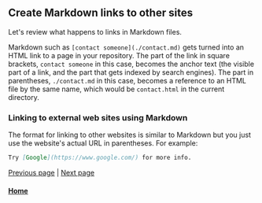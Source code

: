 ## Create Markdown links to other sites

Let's review what happens to links in Markdown files.

Markdown such as `[contact someone](./contact.md)` gets turned into an HTML link to
a page in your repository. The part 
of the link in square brackets, `contact someone` in this case, becomes the anchor text (the
visible part of a link, and the part that gets indexed by search engines). The part in 
parentheses, `./contact.md` in this case, becomes a reference to an HTML file by the same 
name, which would be `contact.html` in the current directory.

### Linking to external web sites using Markdown

The format for linking to other websites is similar to Markdown but you just
use the website's actual URL in parentheses. For example:

```markdown
Try [Google](https://www.google.com/) for more info.
```

[Previous page](markdown-headers.md)  | [Next page](markdown-link-page-interior.md)

#### [Home](/README.md) 
